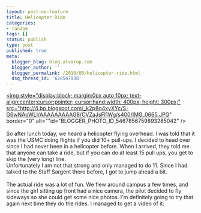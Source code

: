 ```yaml
---
layout: post-no-feature
title: Helicopter Ride
categories:
- random
tags: []
status: publish
type: post
published: true
meta:
  blogger_blog: blog.alvarop.com
  blogger_author: ''
  blogger_permalink: /2010/05/helicopter-ride.html
  dsq_thread_id: '628547938'
---
```

<a onblur="try {parent.deselectBloggerImageGracefully();} catch(e) {}" href="http://4.bp.blogspot.com/_k2p8q4xyXYc/S-G6wNAoWLI/AAAAAAAAAG8/CVZaJsFI1Wg/s1600/IMG_0665.JPG"><img style="display:block; margin:0px auto 10px; text-align:center;cursor:pointer; cursor:hand;width: 400px; height: 300px;" src="http://4.bp.blogspot.com/_k2p8q4xyXYc/S-G6wNAoWLI/AAAAAAAAAG8/CVZaJsFI1Wg/s400/IMG_0665.JPG" border="0" alt=""id="BLOGGER_PHOTO_ID_5467856759893285042" /></a><br /><br />So after lunch today, we heard a helicopter flying overhead. I was told that it was the USMC doing flights if you did 10+ pull-ups. I decided to head over since I had never been in a helicopter before. When I arrived, they told me that anyone can take a ride, but if you can do at least 15 pull ups, you get to skip the (very long) line.<br />Unfortunately I am not that strong and only managed to do 11. Since I had talked to the Staff Sargent there before, I got to jump ahead a bit.<br /><br />The actual ride was a lot of fun. We flew around campus a few times, and since the girl sitting up front had a nice camera, the pilot decided to fly sideways so she could get some nice photos. I'm definitely going to try that again next time they do the rides. I managed to get a video of it:<br /><div align="center"><object width="480" height="385"><param name="movie" value="http://www.youtube.com/v/jqEbTngPrho&hl=en_US&fs=1&rel=0"></param><param name="allowFullScreen" value="true"></param><param name="allowscriptaccess" value="always"></param><embed src="http://www.youtube.com/v/jqEbTngPrho&hl=en_US&fs=1&rel=0" type="application/x-shockwave-flash" allowscriptaccess="always" allowfullscreen="true" width="480" height="385"></embed></object></div>
